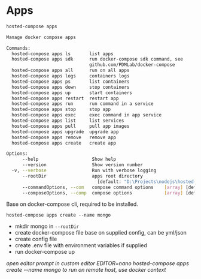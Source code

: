 # Apps

```sh
hosted-compose apps

Manage docker compose apps

Commands:
  hosted-compose apps ls       list apps
  hosted-compose apps sdk      run docker-compose sdk command, see
                               github.com/PDMLab/docker-compose
  hosted-compose apps all      run on all apps
  hosted-compose apps logs     containers logs
  hosted-compose apps ps       list containers
  hosted-compose apps down     stop containers
  hosted-compose apps up       start containers
  hosted-compose apps restart  restart app
  hosted-compose apps run      run command in a service
  hosted-compose apps stop     stop app
  hosted-compose apps exec     exec command in app service
  hosted-compose apps list     list services
  hosted-compose apps pull     pull app images
  hosted-compose apps upgrade  upgrade app
  hosted-compose apps remove   remove app
  hosted-compose apps create   create app

Options:
      --help                    Show help                              [boolean]
      --version                 Show version number                    [boolean]
  -v, --verbose                 Run with verbose logging               [boolean]
      --rootDir                 apps root directory
                                  [default: "D:\Projects\nodejs\hosted-compose"]
      --commandOptions, --com   compose command options    [array] [default: []]
      --composeOptions, --comp  compose options            [array] [default: []]
```

Base on docker-compose cli, required to be installed.

`hosted-compose apps create --name mongo`

- mkdir mongo in `--rootDir`
- create docker-compose file base on supplied config, can be yml/json
- create config file
- create .env file with environment variables if supplied
- run docker-compose up

_open editor prompt in custom editor EDITOR=nano hosted-compose apps create --name mongo_
_to run on remote host, use docker context_
